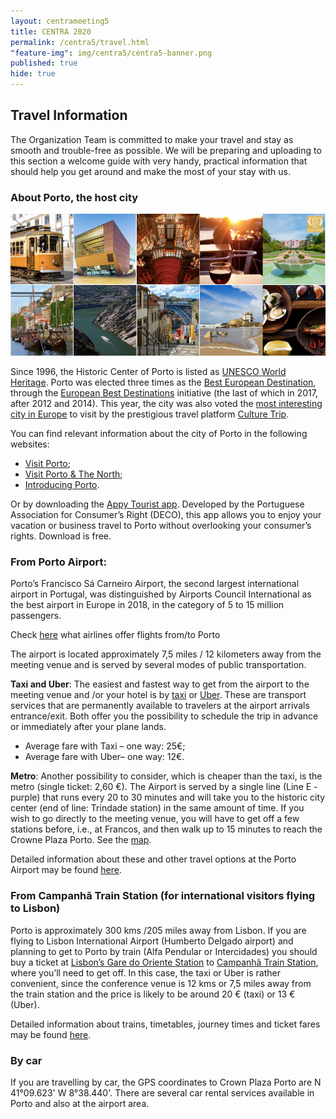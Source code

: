 ```yaml
---
layout: centrameeting5
title: CENTRA 2020
permalink: /centra5/travel.html
"feature-img": img/centra5/centra5-banner.png
published: true
hide: true
---
```



## Travel Information

The Organization Team is committed to make your travel and stay as smooth and trouble-free as possible. We will be preparing and uploading to this section a welcome guide with very handy, practical information that should help you get around and make the most of your stay with us.


### About Porto, the host city
<!--
<img src="/img/centra5/centra5-porto1.jpg" style="width:750px"> -->
<img src="/img/centra5/centra5-mosaico.png" style="width:750px">

Since 1996, the Historic Center of Porto is listed as [UNESCO World Heritage](http://whc.unesco.org/en/list/755). Porto was elected three times as the [Best European Destination](https://www.europeanbestdestinations.com/best-of-europe/european-best-destinations-2017/), through the [European Best Destinations](https://www.europeanbestdestinations.com/) initiative (the last of which in 2017, after 2012 and 2014). This year, the city was also voted the [most interesting city in Europe](https://theculturetrip.com/europe/articles/culture-trip-wishlist-destinations-2019/) to visit by the prestigious travel platform [Culture Trip](https://theculturetrip.com/).


You can find relevant information about the city of Porto in the following websites:
- <a href="https://visitporto.travel/en-GB/home#/">Visit Porto</a>;
- <a href="http://www.visitportoandnorth.travel/">Visit Porto & The North</a>;
- <a href="https://www.introducingporto.com/map">Introducing Porto</a>.

Or by downloading the [Appy Tourist app](http://www.appytourist.pt/). Developed by the Portuguese Association for Consumer’s Right (DECO), this app allows you to enjoy your vacation or business travel to Porto without overlooking your consumer’s rights. Download is free.


### From Porto Airport:

Porto’s Francisco Sá Carneiro Airport, the second largest international airport in Portugal, was distinguished by Airports Council International as the best airport in Europe in 2018, in the category of 5 to 15 million passengers.

Check <a href="https://www.aeroportoporto.pt/en/opo/flights-destinations/airlines/airlines-and-destinations">here</a> what airlines offer flights from/to Porto

The airport is located approximately 7,5 miles / 12 kilometers away from the meeting venue and is served by several modes of public transportation.

**Taxi and Uber**: The easiest and fastest way to get from the airport to the meeting venue and /or your hotel is by <a href="http://www.taxis-porto.pt/">taxi</a> or <a href="https://www.uber.com/pt/en/">Uber</a>. These are transport services that are permanently available to travelers at the airport arrivals entrance/exit. Both offer you the possibility to schedule the trip in advance or immediately after your plane lands.

- Average fare with Taxi – one way: 25€;
- Average fare with Uber– one way: 12€.

**Metro**: Another possibility to consider, which is cheaper than the taxi, is the metro (single ticket: 2,60 €). The Airport is served by a single line (Line E - purple) that runs every 20 to 30 minutes and will take you to the historic city center (end of line: Trindade station) in the same amount of time. If you wish to go directly to the meeting venue, you will have to get off a few stations before, i.e., at Francos, and then walk up to 15 minutes to reach the Crowne Plaza Porto. See the [map](https://www.google.com/maps/dir/Francos,+Porto/Crowne+Plaza+Porto,+Avenida+da+Boavista,+Porto/@41.1630057,-8.6418303,16z/data=!4m14!4m13!1m5!1m1!1s0xd2465a2edd50b5b:0x30215c822acb978c!2m2!1d-8.636347!2d41.165549!1m5!1m1!1s0xd24659efd4e5e9b:0xc695ad1f002380ec!2m2!1d-8.6406733!2d41.1601724!3e2).

Detailed information about these and other travel options at the Porto Airport may be found [here](https://www.aeroportoporto.pt/en/opo/access-parking/getting-to-and-from-the-airport/public-transportation).

### From Campanhã Train Station (for international visitors flying to Lisbon)
Porto is approximately 300 kms /205 miles away from Lisbon. If you are flying to Lisbon International Airport (Humberto Delgado airport) and planning to get to Porto by train (Alfa Pendular or Intercidades) you should buy a ticket at <u>Lisbon’s Gare do Oriente Station</u> to <u>Campanhã Train Station</u>, where you’ll need to get off. In this case, the taxi or Uber is rather convenient, since the conference venue is 12 kms or 7,5 miles away from the train station and the price is likely to be around 20 € (taxi) or 13 € (Uber).

Detailed information about trains, timetables, journey times and ticket fares may be found [here](https://www.cp.pt/passageiros/en).


### By car

If you are travelling by car, the GPS coordinates to Crown Plaza Porto are N 41°09.623'
W 8°38.440'. There are several car rental services available in Porto and also at the airport area.
